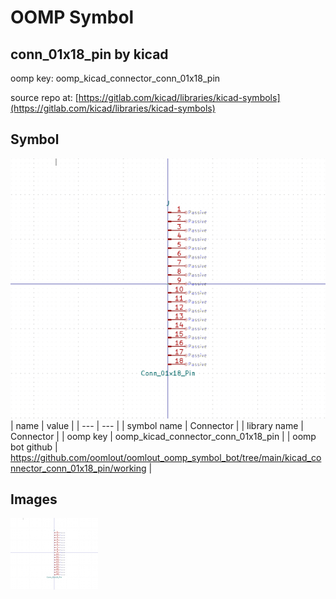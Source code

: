 # OOMP Symbol  
## conn_01x18_pin  by kicad  
  
oomp key: oomp_kicad_connector_conn_01x18_pin  
  
source repo at: [https://gitlab.com/kicad/libraries/kicad-symbols](https://gitlab.com/kicad/libraries/kicad-symbols)  
## Symbol  
  
[![working.png](working_600.png)](working.png)  
| name | value | 
| --- | --- | 
| symbol name | Connector | 
| library name | Connector | 
| oomp key | oomp_kicad_connector_conn_01x18_pin | 
| oomp bot github | https://github.com/oomlout/oomlout_oomp_symbol_bot/tree/main/kicad_connector_conn_01x18_pin/working | 
## Images  
  
[![working.png](working_140.png)](working.png)  
